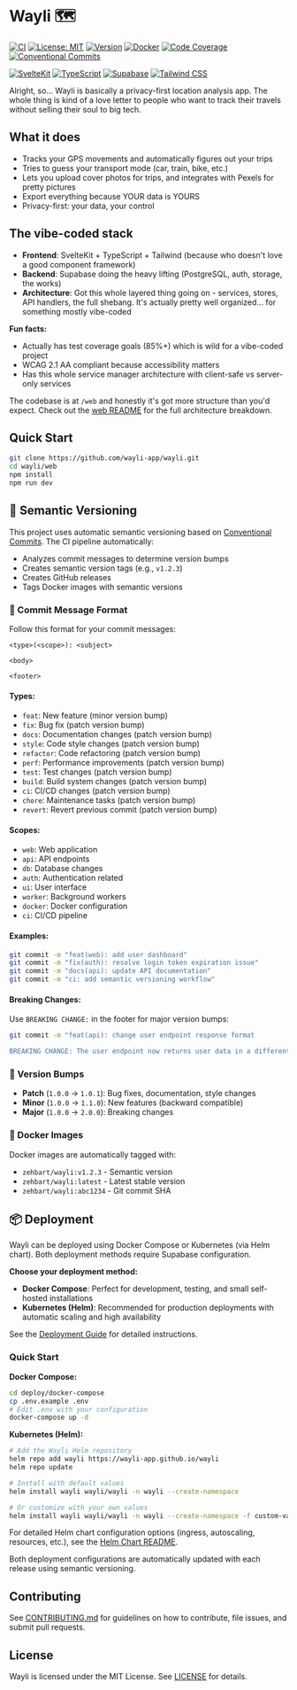 # Wayli 🗺️

[![CI](https://github.com/wayli-app/wayli/actions/workflows/ci.yml/badge.svg)](https://github.com/wayli-app/wayli/actions/workflows/ci.yml)
[![License: MIT](https://img.shields.io/badge/License-MIT-yellow.svg)](https://opensource.org/licenses/MIT)
[![Version](https://img.shields.io/github/v/release/wayli-app/wayli)](https://github.com/wayli-app/wayli/releases)
[![Docker](https://img.shields.io/docker/v/zehbart/wayli?label=docker)](https://hub.docker.com/r/zehbart/wayli)
[![Code Coverage](https://img.shields.io/badge/coverage-85%25-brightgreen)](web/README.md)
[![Conventional Commits](https://img.shields.io/badge/Conventional%20Commits-1.0.0-yellow.svg)](https://conventionalcommits.org)

[![SvelteKit](https://img.shields.io/badge/SvelteKit-FF3E00?logo=svelte&logoColor=white)](https://kit.svelte.dev/)
[![TypeScript](https://img.shields.io/badge/TypeScript-3178C6?logo=typescript&logoColor=white)](https://www.typescriptlang.org/)
[![Supabase](https://img.shields.io/badge/Supabase-3ECF8E?logo=supabase&logoColor=white)](https://supabase.com/)
[![Tailwind CSS](https://img.shields.io/badge/Tailwind%20CSS-06B6D4?logo=tailwindcss&logoColor=white)](https://tailwindcss.com/)

Alright, so... Wayli is basically a privacy-first location analysis app. The whole thing is kind of a love letter to people who want to track their travels without selling their soul to big tech.

## What it does

- Tracks your GPS movements and automatically figures out your trips
- Tries to guess your transport mode (car, train, bike, etc.)
- Lets you upload cover photos for trips, and integrates with Pexels for pretty pictures
- Export everything because YOUR data is YOURS
- Privacy-first: your data, your control

## The vibe-coded stack

- **Frontend**: SvelteKit + TypeScript + Tailwind (because who doesn't love a good component framework)
- **Backend**: Supabase doing the heavy lifting (PostgreSQL, auth, storage, the works)
- **Architecture**: Got this whole layered thing going on - services, stores, API handlers, the full shebang. It's actually pretty well organized... for something mostly vibe-coded

**Fun facts:**
- Actually has test coverage goals (85%+) which is wild for a vibe-coded project
- WCAG 2.1 AA compliant because accessibility matters
- Has this whole service manager architecture with client-safe vs server-only services

The codebase is at `/web` and honestly it's got more structure than you'd expect. Check out the [web README](web/README.md) for the full architecture breakdown.

## Quick Start
```bash
git clone https://github.com/wayli-app/wayli.git
cd wayli/web
npm install
npm run dev
```

## 🚀 Semantic Versioning

This project uses automatic semantic versioning based on [Conventional Commits](https://www.conventionalcommits.org/). The CI pipeline automatically:

- Analyzes commit messages to determine version bumps
- Creates semantic version tags (e.g., `v1.2.3`)
- Creates GitHub releases
- Tags Docker images with semantic versions

### 📝 Commit Message Format

Follow this format for your commit messages:

```
<type>(<scope>): <subject>

<body>

<footer>
```

#### Types:
- `feat`: New feature (minor version bump)
- `fix`: Bug fix (patch version bump)
- `docs`: Documentation changes (patch version bump)
- `style`: Code style changes (patch version bump)
- `refactor`: Code refactoring (patch version bump)
- `perf`: Performance improvements (patch version bump)
- `test`: Test changes (patch version bump)
- `build`: Build system changes (patch version bump)
- `ci`: CI/CD changes (patch version bump)
- `chore`: Maintenance tasks (patch version bump)
- `revert`: Revert previous commit (patch version bump)

#### Scopes:
- `web`: Web application
- `api`: API endpoints
- `db`: Database changes
- `auth`: Authentication related
- `ui`: User interface
- `worker`: Background workers
- `docker`: Docker configuration
- `ci`: CI/CD pipeline

#### Examples:
```bash
git commit -m "feat(web): add user dashboard"
git commit -m "fix(auth): resolve login token expiration issue"
git commit -m "docs(api): update API documentation"
git commit -m "ci: add semantic versioning workflow"
```

#### Breaking Changes:
Use `BREAKING CHANGE:` in the footer for major version bumps:
```bash
git commit -m "feat(api): change user endpoint response format

BREAKING CHANGE: The user endpoint now returns user data in a different format."
```

### 🔄 Version Bumps

- **Patch** (`1.0.0` → `1.0.1`): Bug fixes, documentation, style changes
- **Minor** (`1.0.0` → `1.1.0`): New features (backward compatible)
- **Major** (`1.0.0` → `2.0.0`): Breaking changes

### 🐳 Docker Images

Docker images are automatically tagged with:
- `zehbart/wayli:v1.2.3` - Semantic version
- `zehbart/wayli:latest` - Latest stable version
- `zehbart/wayli:abc1234` - Git commit SHA

## 📦 Deployment

Wayli can be deployed using Docker Compose or Kubernetes (via Helm chart). Both deployment methods require Supabase configuration.

**Choose your deployment method:**
- **Docker Compose**: Perfect for development, testing, and small self-hosted installations
- **Kubernetes (Helm)**: Recommended for production deployments with automatic scaling and high availability

See the [Deployment Guide](deploy/README.md) for detailed instructions.

### Quick Start

**Docker Compose:**
```bash
cd deploy/docker-compose
cp .env.example .env
# Edit .env with your configuration
docker-compose up -d
```

**Kubernetes (Helm):**
```bash
# Add the Wayli Helm repository
helm repo add wayli https://wayli-app.github.io/wayli
helm repo update

# Install with default values
helm install wayli wayli/wayli -n wayli --create-namespace

# Or customize with your own values
helm install wayli wayli/wayli -n wayli --create-namespace -f custom-values.yaml
```

For detailed Helm chart configuration options (ingress, autoscaling, resources, etc.), see the [Helm Chart README](charts/wayli/README.md).

Both deployment configurations are automatically updated with each release using semantic versioning.

## Contributing
See [CONTRIBUTING.md](CONTRIBUTING.md) for guidelines on how to contribute, file issues, and submit pull requests.

## License
Wayli is licensed under the MIT License. See [LICENSE](LICENSE) for details.
